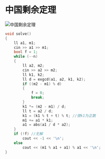 # 中国剩余定理
![中国剩余定理](https://user-images.githubusercontent.com/95573252/206192619-3827244f-456a-4349-b3ae-eb59edd7c890.png)
```c++
void solve()
{
    ll a1, m1;
    cin >> a1 >> m1;
    bool f = 1;
    while (--n)
    {
        ll a2, m2;
        cin >> a2 >> m2;
        ll k1, k2;
        ll d = exgcd(a1, a2, k1, k2);
        if ((m2 - m1) % d)
        {
            f = 0;
            break;
        }
        k1 *= (m2 - m1) / d;
        ll t = a2 / d;
        k1 = (k1 % t + t) % t; //使k1为正数
        m1 += a1 * k1;
        a1 = abs(a1 / d * a2);
    }
    if (!f) //无解
        cout << -1 << '\n';
    else
        cout << (m1 % a1 + a1) % a1 << '\n';
}
```
